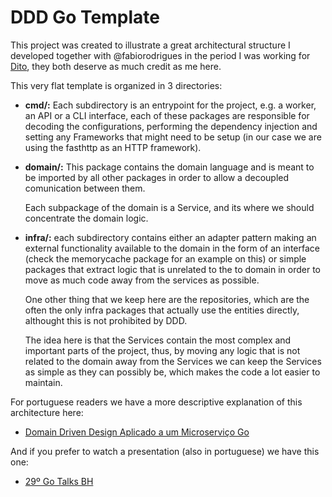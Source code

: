 # DDD Go Template

This project was created to illustrate a great architectural structure
I developed together with @fabiorodrigues in the period I was working
for [Dito](https://dito.com.br), they both deserve as much credit as me here.

This very flat template is organized in 3 directories:

- **cmd/:** Each subdirectory is an entrypoint for the project,
  e.g. a worker, an API or a CLI interface, each of these packages
  are responsible for decoding the configurations, performing the
  dependency injection and setting any Frameworks that might need to be setup
  (in our case we are using the fasthttp as an HTTP framework).

- **domain/:** This package contains the domain language and is meant to
  be imported by all other packages in order to allow a decoupled comunication
  between them.

  Each subpackage of the domain is a Service, and its where we should concentrate
  the domain logic.

- **infra/:** each subdirectory contains either an adapter pattern making
  an external functionality available to the domain in the form of an interface
  (check the memorycache package for an example on this) or simple packages that
  extract logic that is unrelated to the to domain in order to move as much code
  away from the services as possible.

  One other thing that we keep here are the repositories, which are the often the only
  infra packages that actually use the entities directly, althought this is not prohibited
  by DDD.

  The idea here is that the Services contain the most complex and important parts of the project,
  thus, by moving any logic that is not related to the domain away from the Services we can
  keep the Services as simple as they can possibly be, which makes the code a lot easier to maintain.

For portuguese readers we have a more descriptive explanation of this architecture here:

- [Domain Driven Design Aplicado a um Microserviço Go](https://eng.dito.com.br/domain-driven-design-ddd-aplicado-a-um-microservico-go)

And if you prefer to watch a presentation (also in portuguese) we have this one:

- [29º Go Talks BH](https://youtu.be/ODft0k1LeHU)
